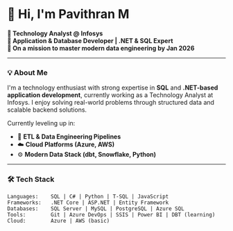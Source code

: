 # 👋 Hi, I'm Pavithran M

**💼 Technology Analyst @ Infosys**  
**🧠 Application & Database Developer | .NET & SQL Expert**  
**🎯 On a mission to master modern data engineering by Jan 2026**

---

### 💡 About Me

I'm a technology enthusiast with strong expertise in **SQL** and **.NET-based application development**, currently working as a Technology Analyst at Infosys. I enjoy solving real-world problems through structured data and scalable backend solutions.

Currently leveling up in:
- 🔁 **ETL & Data Engineering Pipelines**
- ☁️ **Cloud Platforms (Azure, AWS)**
- ⚙️ **Modern Data Stack (dbt, Snowflake, Python)**

---

### 🛠️ Tech Stack

```text
Languages:    SQL | C# | Python | T-SQL | JavaScript  
Frameworks:   .NET Core | ASP.NET | Entity Framework  
Databases:    SQL Server | MySQL | PostgreSQL | Azure SQL  
Tools:        Git | Azure DevOps | SSIS | Power BI | DBT (learning)  
Cloud:        Azure | AWS (basic)  
